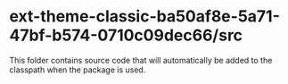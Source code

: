 # ext-theme-classic-ba50af8e-5a71-47bf-b574-0710c09dec66/src

This folder contains source code that will automatically be added to the classpath when
the package is used.
